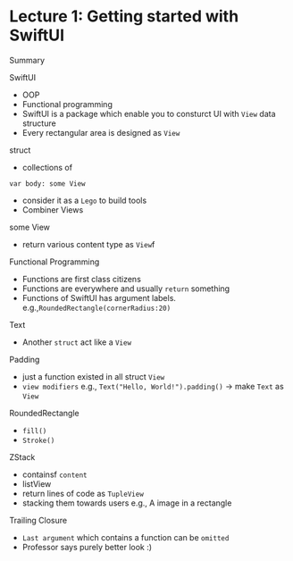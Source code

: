 # Lecture 1: Getting started with SwiftUI

Summary

SwiftUI
- OOP
- Functional programming
- SwiftUI is a package which enable you to consturct UI with `View` data structure 
- Every rectangular area is designed as `View`

struct 
- collections of 

`var body: some View`
- consider it as a `Lego` to build tools
- Combiner Views

some View
- return various content type as `View`f

Functional Programming
- Functions are first class citizens
- Functions are everywhere and usually `return` something
- Functions of SwiftUI has argument labels. e.g.,`RoundedRectangle(cornerRadius:20)`

Text
- Another `struct` act like a `View`

Padding
- just a function existed in all struct `View`
- `view modifiers` e.g., `Text("Hello, World!").padding()` -> make `Text` as `View`

RoundedRectangle
- `fill()`
- `Stroke()`

ZStack
- containsf `content`
- listView
- return lines of code as `TupleView`
- stacking them towards users e.g., A image in a rectangle

Trailing Closure
- `Last argument` which contains a function can be `omitted`
- Professor says purely better look :)
